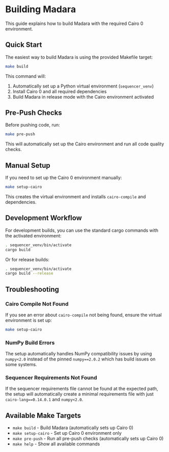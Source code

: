 # Building Madara

This guide explains how to build Madara with the required Cairo 0 environment.

## Quick Start

The easiest way to build Madara is using the provided Makefile target:

```bash
make build
```

This command will:
1. Automatically set up a Python virtual environment (`sequencer_venv`)
2. Install Cairo 0 and all required dependencies
3. Build Madara in release mode with the Cairo environment activated

## Pre-Push Checks

Before pushing code, run:

```bash
make pre-push
```

This will automatically set up the Cairo environment and run all code quality checks.

## Manual Setup

If you need to set up the Cairo 0 environment manually:

```bash
make setup-cairo
```

This creates the virtual environment and installs `cairo-compile` and dependencies.

## Development Workflow

For development builds, you can use the standard cargo commands with the activated environment:

```bash
. sequencer_venv/bin/activate
cargo build
```

Or for release builds:

```bash
. sequencer_venv/bin/activate
cargo build --release
```

## Troubleshooting

### Cairo Compile Not Found

If you see an error about `cairo-compile` not being found, ensure the virtual environment is set up:

```bash
make setup-cairo
```

### NumPy Build Errors

The setup automatically handles NumPy compatibility issues by using `numpy<2.0` instead of the pinned `numpy==2.0.2` which has build issues on some systems.

### Sequencer Requirements Not Found

If the sequencer requirements file cannot be found at the expected path, the setup will automatically create a minimal requirements file with just `cairo-lang==0.14.0.1` and `numpy<2.0`.

## Available Make Targets

- `make build` - Build Madara (automatically sets up Cairo 0)
- `make setup-cairo` - Set up Cairo 0 environment only
- `make pre-push` - Run all pre-push checks (automatically sets up Cairo 0)
- `make help` - Show all available commands
